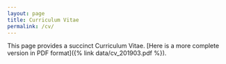 ```yaml
---
layout: page
title: Curriculum Vitae
permalink: /cv/
---
```


This page provides a succinct Curriculum Vitae. [Here is a more complete version in PDF format]({% link data/cv_201903.pdf %}).
